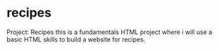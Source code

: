 # recipes
Project: Recipes
this is a fundamentals HTML project where i will 
use a basic HTML skills to build a website for recipes.
